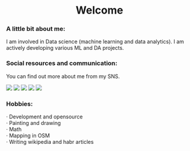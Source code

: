 <h1 align="center"> Welcome</h1> 

### A little bit about me:
I am involved in Data science (machine learning and data analytics). I am actively developing various ML and DA projects.

### Social resources and communication:
You can find out more about me from my SNS.

<div> 
<a href="https://t.me/Ilyaqwertyqw" target="_blank"><img src="https://img.shields.io/badge/Telegram-blue?style=for-the-badge&logo=telegram&logoColor=white" target="_blank"></a>
<a href = "mailto:ichugynov@gmail.com"><img src="https://img.shields.io/badge/-Gmail-%23333?style=for-the-badge&logo=gmail&logoColor=red" target="_blank"></a>
<a href = "https://www.linkedin.com/in/ilya-churkenberg/"><img src="https://img.shields.io/badge/-LinkedIn-%230077B5?style=for-the-badge&logo=linkedin&logoColor=white" target="_blank"></a>
<a href = "https://www.kaggle.com/ilyachugynovgmailcom"><img src="https://img.shields.io/badge/-Kaggle-%2320BEFF?style=for-the-badge&logo=kaggle&logoColor=white" target="_blank"></a>
<a href = "https://habr.com/ru/users/izxshevtsov/"><img src="https://img.shields.io/badge/-%D0%A5%D0%B0%D0%B1%D1%80-%23007bff?style=for-the-badge&logo=habr&logoColor=white" target="_blank"></a>
</div>

### Hobbies: 
· Development and opensource  <br>
· Painting and drawing <br>
· Math <br>
· Mapping in OSM <br>
· Writing wikipedia and habr articles <br>
